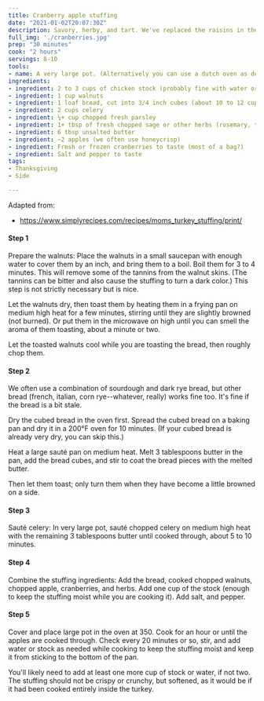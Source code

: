 ```yaml
---
title: Cranberry apple stuffing
date: "2021-01-02T20:07:30Z"
description: Savory, herby, and tart. We've replaced the raisins in the original recipe with cranberries, and use fresh sage and more apples (and omit the olives and onions). Be careful not burn yourself when you take the pot out of the oven.
full_img: './cranberries.jpg'
prep: "30 minutes"
cook: "2 hours"
servings: 8-10
tools:
- name: A very large pot. (Alternatively you can use a dutch oven as described in the original recipe.)
ingredients:
- ingredient: 2 to 3 cups of chicken stock (probably fine with water or veggie stock)
- ingredient: 1 cup walnuts
- ingredient: 1 loaf bread, cut into 3/4 inch cubes (about 10 to 12 cups)
- ingredient: 2 cups celery
- ingredient: ¼+ cup chopped fresh parsley
- ingredient: 1+ tbsp of fresh chopped sage or other herbs (rosemary, thyme)
- ingredient: 6 tbsp unsalted butter
- ingredient: ~2 apples (we often use honeycrisp)
- ingredient: Fresh or frozen cranberries to taste (most of a bag?)
- ingredient: Salt and pepper to taste
tags:
- Thanksgiving
- Side

---
```


Adapted from:
  - https://www.simplyrecipes.com/recipes/moms_turkey_stuffing/print/

#### Step 1

Prepare the walnuts: Place the walnuts in a small saucepan with enough water to cover them by an inch, and bring them to a boil. Boil them for 3 to 4 minutes. This will remove some of the tannins from the walnut skins. (The tannins can be bitter and also cause the stuffing to turn a dark color.) This step is not strictly necessary but is nice.

Let the walnuts dry, then toast them by heating them in a frying pan on medium high heat for a few minutes, stirring until they are slightly browned (not burned). Or put them in the microwave on high until you can smell the aroma of them toasting, about a minute or two.

Let the toasted walnuts cool while you are toasting the bread, then roughly chop them.

#### Step 2

We often use a combination of sourdough and dark rye bread, but other bread (french, italian, corn rye--whatever, really) works fine too. It's fine if the bread is a bit stale.

Dry the cubed bread in the oven first. Spread the cubed bread on a baking pan and dry it in a 200°F oven for 10 minutes. (If your cubed bread is already very dry, you can skip this.)

Heat a large sauté pan on medium heat. Melt 3 tablespoons butter in the pan, add the bread cubes, and stir to coat the bread pieces with the melted butter.

Then let them toast; only turn them when they have become a little browned on a side.

#### Step 3

Sauté celery: In very large pot, sauté chopped celery on medium high heat with the remaining 3 tablespoons butter until cooked through, about 5 to 10 minutes.

#### Step 4

Combine the stuffing ingredients: Add the bread, cooked chopped walnuts, chopped apple, cranberries, and herbs. Add one cup of the stock (enough to keep the stuffing moist while you are cooking it). Add salt, and pepper.

#### Step 5

Cover and place large pot in the oven at 350. Cook for an hour or until the apples are cooked through. Check every 20 minutes or so, stir, and add water or stock as needed while cooking to keep the stuffing moist and keep it from sticking to the bottom of the pan.

You'll likely need to add at least one more cup of stock or water, if not two. The stuffing should not be crispy or crunchy, but softened, as it would be if it had been cooked entirely inside the turkey.
